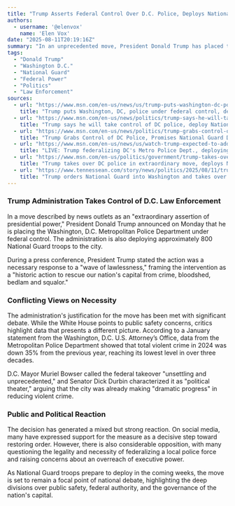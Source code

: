 ```yaml
---
title: "Trump Asserts Federal Control Over D.C. Police, Deploys National Guard"
authors:
  - username: '@elenvox'
    name: 'Elen Vox'
date: "2025-08-11T20:19:16Z"
summary: "In an unprecedented move, President Donald Trump has placed the Washington, D.C. Metropolitan Police Department under federal control and ordered the deployment of the National Guard. Citing a need to combat a \"wave of lawlessness,\" the administration's decision marks a significant assertion of presidential power in the nation's capital."
tags:
  - "Donald Trump"
  - "Washington D.C."
  - "National Guard"
  - "Federal Power"
  - "Politics"
  - "Law Enforcement"
sources:
  - url: "https://www.msn.com/en-us/news/us/trump-puts-washington-dc-police-under-federal-control-deploys-national-guard/ar-AA1Kj70M"
    title: "Trump puts Washington, DC, police under federal control, deploys National Guard"
  - url: "https://www.msn.com/en-us/news/politics/trump-says-he-will-take-control-of-dc-police-deploy-national-guard-to-capital/ar-AA1KjyAy"
    title: "Trump says he will take control of DC police, deploy National Guard to capital"
  - url: "https://www.msn.com/en-us/news/politics/trump-grabs-control-of-dc-police-promises-national-guard-deployment/ar-AA1KjY3v"
    title: "Trump Grabs Control of DC Police, Promises National Guard Deployment"
  - url: "https://www.msn.com/en-us/news/us/watch-trump-expected-to-address-dc-crime-in-monday-news-conference/ar-AA1KitCv"
    title: "LIVE: Trump federalizing DC's Metro Police Dept., deploying National Guard"
  - url: "https://www.msn.com/en-us/politics/government/trump-takes-over-dc-police-in-extraordinary-move-deploys-national-guard-in-capital/ar-AA1KkdEa"
    title: "Trump takes over DC police in extraordinary move, deploys National Guard in capital"
  - url: "https://www.tennessean.com/story/news/politics/2025/08/11/trump-national-guard-dc-takeover-live-updates/85606803007/?csp=chromepush"
    title: "Trump orders National Guard into Washington and takes over DC police: Live updates"
---
```


### Trump Administration Takes Control of D.C. Law Enforcement

In a move described by news outlets as an "extraordinary assertion of presidential power," President Donald Trump announced on Monday that he is placing the Washington, D.C. Metropolitan Police Department under federal control. The administration is also deploying approximately 800 National Guard troops to the city.

During a press conference, President Trump stated the action was a necessary response to a "wave of lawlessness," framing the intervention as a "historic action to rescue our nation's capital from crime, bloodshed, bedlam and squalor."

### Conflicting Views on Necessity

The administration's justification for the move has been met with significant debate. While the White House points to public safety concerns, critics highlight data that presents a different picture. According to a January statement from the Washington, D.C. U.S. Attorney’s Office, data from the Metropolitan Police Department showed that total violent crime in 2024 was down 35% from the previous year, reaching its lowest level in over three decades.

D.C. Mayor Muriel Bowser called the federal takeover "unsettling and unprecedented," and Senator Dick Durbin characterized it as "political theater," arguing that the city was already making "dramatic progress" in reducing violent crime.

### Public and Political Reaction

The decision has generated a mixed but strong reaction. On social media, many have expressed support for the measure as a decisive step toward restoring order. However, there is also considerable opposition, with many questioning the legality and necessity of federalizing a local police force and raising concerns about an overreach of executive power.

As National Guard troops prepare to deploy in the coming weeks, the move is set to remain a focal point of national debate, highlighting the deep divisions over public safety, federal authority, and the governance of the nation's capital.
